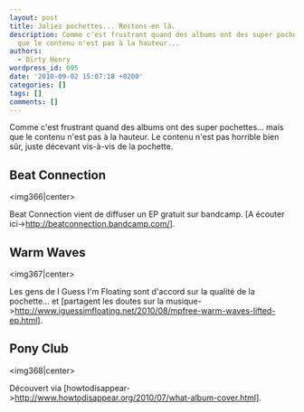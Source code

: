 ```yaml
---
layout: post
title: Jolies pochettes... Restons-en là.
description: Comme c'est frustrant quand des albums ont des super pochettes... mais
  que le contenu n'est pas à la hauteur...
authors:
  - Dirty Henry
wordpress_id: 695
date: '2010-09-02 15:07:18 +0200'
categories: []
tags: []
comments: []
---
```

Comme c'est frustrant quand des albums ont des super pochettes... mais que le contenu n'est pas à la hauteur. Le contenu n'est pas horrible bien sûr, juste décevant vis-à-vis de la pochette.

<h2>Beat Connection</h2>

<img366|center>

Beat Connection vient de diffuser un EP gratuit sur bandcamp. [A écouter ici->http://beatconnection.bandcamp.com/].

<h2>Warm Waves</h2>

<img367|center>

Les gens de I Guess I'm Floating sont d'accord sur la qualité de la pochette... et [partagent les doutes sur la musique->http://www.iguessimfloating.net/2010/08/mpfree-warm-waves-lifted-ep.html].

<h2>Pony Club</h2>

<img368|center>

Découvert via [howtodisappear->http://www.howtodisappear.org/2010/07/what-album-cover.html].

